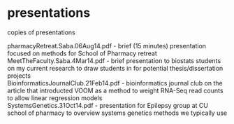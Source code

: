 presentations
=============

copies of presentations

pharmacyRetreat.Saba.06Aug14.pdf - brief (15 minutes) presentation focused on methods for School of Pharmacy retreat  
MeetTheFaculty.Saba.4Mar14.pdf - brief presentation to biostats students on my current research to draw students in for potential thesis/dissertation projects  
BioinformaticsJournalClub.21Feb14.pdf - bioinformatics journal club on the article that introducted VOOM as a method to weight RNA-Seq read counts to allow linear regression models  
SystemsGenetics.31Oct14.pdf - presentation for Epilepsy group at CU school of pharmacy to overview systems genetics methods we typically use